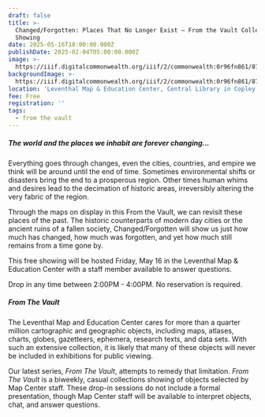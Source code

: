 ```yaml
---
draft: false
title: >-
  Changed/Forgotten: Places That No Longer Exist — From the Vault Collections
  Showing
date: 2025-05-16T18:00:00.000Z
publishDate: 2025-02-04T05:00:00.000Z
image: >-
  https://iiif.digitalcommonwealth.org/iiif/2/commonwealth:0r96fn861/871,2005,2990,1163/1600,/0/default.jpg
backgroundImage: >-
  https://iiif.digitalcommonwealth.org/iiif/2/commonwealth:0r96fn861/871,2005,2990,1163/1600,/0/default.jpg
location: 'Leventhal Map & Education Center, Central Library in Copley Square'
fee: Free
registration: ''
tags:
  - from the vault
---
```


##### **The world and the places we inhabit are forever changing...**

Everything goes through changes, even the cities, countries, and empire we think will be around until the end of time. Sometimes environmental shifts or disasters bring the end to a prosperous region. Other times human whims and desires lead to the decimation of historic areas, irreversibly altering the very fabric of the region. 

Through the maps on display in this From the Vault, we can revisit these places of the past. The historic counterparts of modern day cities or the ancient ruins of a fallen society, Changed/Forgotten will show us just how much has changed, how much was forgotten, and yet how much still remains from a time gone by. 

This free showing will be hosted Friday, May 16 in the Leventhal Map & Education Center with a staff member available to answer questions.

Drop in any time between 2:00PM - 4:00PM. No reservation is required.

##### ***From The Vault***

The Leventhal Map and Education Center cares for more than a quarter million cartographic and geographic objects, including maps, atlases, charts, globes, gazetteers, ephemera, research texts, and data sets. With such an extensive collection, it is likely that many of these objects will never be included in exhibitions for public viewing.

Our latest series, *From The Vault*, attempts to remedy that limitation. *From The Vault* is a biweekly, casual collections showing of objects selected by Map Center staff. These drop-in sessions do not include a formal presentation, though Map Center staff will be available to interpret objects, chat, and answer questions.
